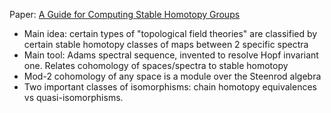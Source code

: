 
Paper: [A Guide for Computing Stable Homotopy Groups](https://arxiv.org/abs/1801.07530)

- Main idea: certain types of "topological field theories" are classified by certain stable homotopy classes of maps between 2 specific spectra
- Main tool: Adams spectral sequence, invented to resolve Hopf invariant one. Relates cohomology of spaces/spectra to stable homotopy
- Mod-2 cohomology of any space is a module over the Steenrod algebra
- Two important classes of isomorphisms: chain homotopy equivalences vs quasi-isomorphisms.
